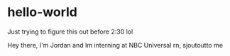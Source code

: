 # hello-world
Just trying to figure this out before 2:30 lol


Hey there, I'm Jordan and Im interning at NBC Universal rn, sjoutoutto me
